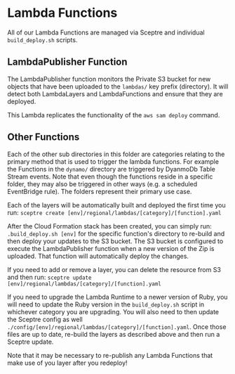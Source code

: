 # Lambda Functions

All of our Lambda Functions are managed via Sceptre and individual `build_deploy.sh` scripts.

## LambdaPublisher Function

The LambdaPublisher function monitors the Private S3 bucket for new objects that have been uploaded to the `lambdas/` key prefix (directory). It will detect both LambdaLayers and LambdaFunctions and ensure that they are deployed.

This Lambda replicates the functionality of the `aws sam deploy` command.

## Other Functions

Each of the other sub directories in this folder are categories relating to the primary method that is used to trigger the lambda functions. For example the Functions in the `dynamo/` directory are triggered by DyanmoDb Table Stream events. Note that even though the functions reside in a specific folder, they may also be triggered in other ways (e.g. a scheduled EventBridge rule). The folders represent their primary use case.

Each of the layers will be automatically built and deployed the first time you run: `sceptre create [env]/regional/lambdas/[category]/[function].yaml`

After the Cloud Formation stack has been created, you can simply run: `.build_deploy.sh [env]` for the specific function's directory to re-build and then deploy your updates to the S3 bucket. The S3 bucket is configured to execute the LambdaPublisher function when a new version of the Zip is uploaded. That function will automatically deploy the changes.

If you need to add or remove a layer, you can delete the resource from S3 and then run: `sceptre update [env]/regional/lambdas/[category]/[function].yaml`

If you need to upgrade the Lambda Runtime to a newer version of Ruby, you will need to update the Ruby version in the `build_deploy.sh` script in whichever category you are upgrading. You will also need to then update the Sceptre config as well `./config/[env]/regional/lambdas/[category]/[function].yaml`. Once those files are up to date, re-build the layers as described above and then run a Sceptre update.

Note that it may be necessary to re-publish any Lambda Functions that make use of you layer after you redeploy!

